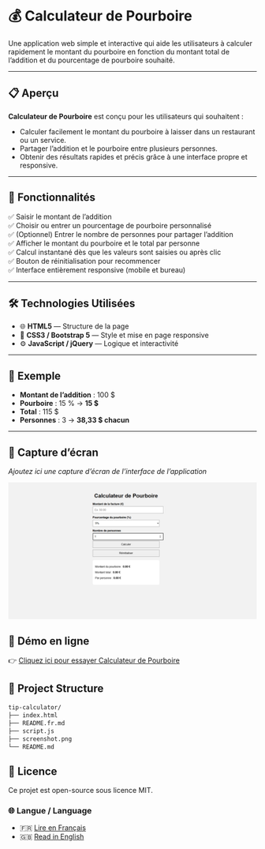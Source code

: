 # 💰 Calculateur de Pourboire

Une application web simple et interactive qui aide les utilisateurs à calculer rapidement le montant du pourboire en fonction du montant total de l’addition et du pourcentage de pourboire souhaité.

---

## 📋 Aperçu

**Calculateur de Pourboire** est conçu pour les utilisateurs qui souhaitent :

- Calculer facilement le montant du pourboire à laisser dans un restaurant ou un service.
- Partager l’addition et le pourboire entre plusieurs personnes.
- Obtenir des résultats rapides et précis grâce à une interface propre et responsive.

---

## 🚀 Fonctionnalités

✅ Saisir le montant de l’addition  
✅ Choisir ou entrer un pourcentage de pourboire personnalisé  
✅ (Optionnel) Entrer le nombre de personnes pour partager l’addition  
✅ Afficher le montant du pourboire et le total par personne  
✅ Calcul instantané dès que les valeurs sont saisies ou après clic  
✅ Bouton de réinitialisation pour recommencer  
✅ Interface entièrement responsive (mobile et bureau)

---

## 🛠️ Technologies Utilisées

- 🌐 **HTML5** — Structure de la page
- 🎨 **CSS3 / Bootstrap 5** — Style et mise en page responsive
- ⚙️ **JavaScript / jQuery** — Logique et interactivité

---

## 🔢 Exemple

- **Montant de l’addition** : 100 $
- **Pourboire** : 15 % → **15 $**
- **Total** : 115 $
- **Personnes** : 3 → **38,33 $ chacun**

---

## 📸 Capture d’écran

_Ajoutez ici une capture d’écran de l’interface de l’application_

![Aperçu du Calculateur de Pourboire](./screenshot.png)

## 🔗 Démo en ligne

👉 [Cliquez ici pour essayer Calculateur de Pourboire](https://projectsjavascript.github.io/TipCalculator/)

## 📁 Project Structure

```
tip-calculator/
├── index.html
├── README.fr.md
├── script.js
├── screenshot.png
└── README.md
```

## 📄 Licence

Ce projet est open-source sous licence MIT.

### 🌐 Langue / Language

- 🇫🇷 [Lire en Français](./README.fr.md)
- 🇬🇧 [Read in English](./README.md)

```

```
